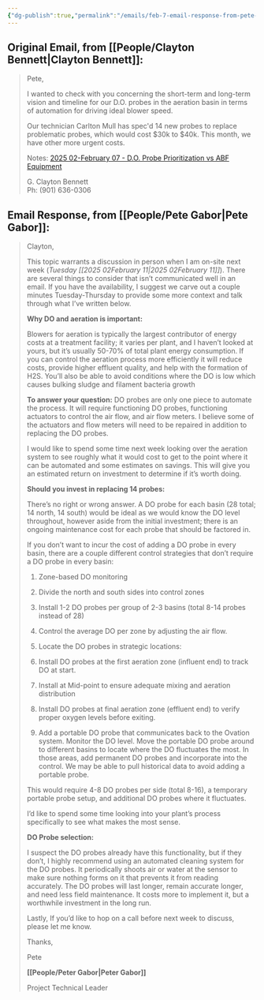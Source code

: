 ```yaml
---
{"dg-publish":true,"permalink":"/emails/feb-7-email-response-from-pete-gabor-concerning-do-probe-prioritization/","noteIcon":"","created":"2025-05-20T09:18:16.046-05:00"}
---
```



## Original Email, from [[People/Clayton Bennett\|Clayton Bennett]]:

> Pete,
> 
> I wanted to check with you concerning the short-term and long-term vision and timeline for our D.O. probes in the aeration basin in terms of automation for driving ideal blower speed.
> 
> Our technician Carlton Mull has spec'd 14 new probes to replace problematic probes, which would cost $30k to $40k. This month, we have other more urgent costs.
>   
> 
> Notes: [2025 02-February 07 - D.O. Probe Prioritization vs ABF Equipment](https://maxson-engineering-notes.vercel.app/meetings/2025-02-february-07-d-o-probe-prioritization-vs-abf-equipment/ "https://maxson-engineering-notes.vercel.app/meetings/2025-02-february-07-d-o-probe-prioritization-vs-abf-equipment/") 
> 
> G. Clayton Bennett  
> Ph: (901) 636-0306
## Email Response, from [[People/Pete Gabor\|Pete Gabor]]:
> Clayton,
> 
> This topic warrants a discussion in person when I am on-site next week (*Tuesday [[2025 02February 11\|2025 02February 11]]*). There are several things to consider that isn’t communicated well in an email. If you have the availability, I suggest we carve out a couple minutes Tuesday-Thursday to provide some more context and talk through what I’ve written below.
> 
> **Why DO and aeration is important:**
> 
> Blowers for aeration is typically the largest contributor of energy costs at a treatment facility; it varies per plant, and I haven’t looked at yours, but it’s usually 50-70% of total plant energy consumption. If you can control the aeration process more efficiently it will reduce costs, provide higher effluent quality, and help with the formation of H2S. You’ll also be able to avoid conditions where the DO is low which causes bulking sludge and filament bacteria growth
> 
> **To answer your question:** DO probes are only one piece to automate the process. It will require functioning DO probes, functioning actuators to control the air flow, and air flow meters. I believe some of the actuators and flow meters will need to be repaired in addition to replacing the DO probes.
> 
> I would like to spend some time next week looking over the aeration system to see roughly what it would cost to get to the point where it can be automated and some estimates on savings. This will give you an estimated return on investment to determine if it’s worth doing.
> 
> **Should you invest in replacing 14 probes:**  
> 
> There’s no right or wrong answer. A DO probe for each basin (28 total; 14 north, 14 south) would be ideal as we would know the DO level throughout, however aside from the initial investment; there is an ongoing maintenance cost for each probe that should be factored in.
> 
> If you don’t want to incur the cost of adding a DO probe in every basin, there are a couple different control strategies that don’t require a DO probe in every basin:  
> 
> 1. Zone-based DO monitoring
> 
> 2. Divide the north and south sides into control zones
> 3. Install 1-2 DO probes per group of 2-3 basins (total 8-14 probes instead of 28)
> 4. Control the average DO per zone by adjusting the air flow.
> 
> 1. Locate the DO probes in strategic locations:
> 
> 2. Install DO probes at the first aeration zone (influent end) to track DO at start.
> 3. Install at Mid-point to ensure adequate mixing and aeration distribution
> 4. Install DO probes at final aeration zone (effluent end) to verify proper oxygen levels before exiting.
> 5. Add a portable DO probe that communicates back to the Ovation system. Monitor the DO level. Move the portable DO probe around to different basins to locate where the DO fluctuates the most. In those areas, add permanent DO probes and incorporate into the control. We may be able to pull historical data to avoid adding a portable probe.
> 
> This would require 4-8 DO probes per side (total 8-16), a temporary portable probe setup, and additional DO probes where it fluctuates.
> 
> I’d like to spend some time looking into your plant’s process specifically to see what makes the most sense.
> 
> **DO Probe selection:**
> 
> I suspect the DO probes already have this functionality, but if they don’t, I highly recommend using an automated cleaning system for the DO probes. It periodically shoots air or water at the sensor to make sure nothing forms on it that prevents it from reading accurately. The DO probes will last longer, remain accurate longer, and need less field maintenance. It costs more to implement it, but a worthwhile investment in the long run.
> 
> Lastly, If you’d like to hop on a call before next week to discuss, please let me know.
> 
> Thanks,
> 
> Pete
> 
> **[[People/Peter Gabor\|Peter Gabor]]**
> 
> Project Technical Leader
